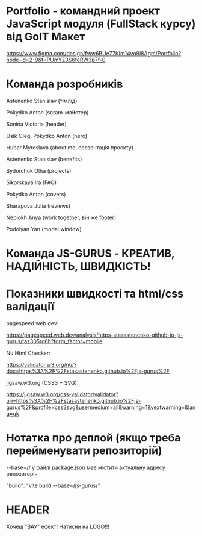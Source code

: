 # Portfolio - командний проект JavaScript модуля (FullStack курсу) від GoIT Макет

https://www.figma.com/design/fww6BUe77KIm14vo9i8Agm/Portfolio?node-id=2-9&t=PUmYZ3S6feRW3p7f-0

# Команда розробників

Astenenko Stanislav (тімлід)

Pokydko Anton (scram-майстер)

Sonina Victoria (header)

Usik Oleg, Pokydko Anton (hero)

Hubar Myroslava (about me, презентація проєкту)

Astenenko Stanislav (benefits)

Sydorchuk Olha (projects)

Sikorskaya Ira (FAQ)

Pokydko Anton (covers)

Sharapova Julia (reviews)

Neplokh Anya (work together, він же footer)

Podolyan Yan (modal window)

# Команда JS-GURUS - КРЕАТИВ, НАДІЙНІСТЬ, ШВИДКІСТЬ!

# Показники швидкості та html/css валідації

pagespeed.web.dev:

https://pagespeed.web.dev/analysis/https-stasastenenko-github-io-js-gurus/taz305rc6h?form_factor=mobile

Nu Html Checker:

https://validator.w3.org/nu/?doc=https%3A%2F%2Fstasastenenko.github.io%2Fjs-gurus%2F

jigsaw.w3.org (CSS3 + SVG):

https://jigsaw.w3.org/css-validator/validator?uri=https%3A%2F%2Fstasastenenko.github.io%2Fjs-gurus%2F&profile=css3svg&usermedium=all&warning=1&vextwarning=&lang=uk

# Нотатка про деплой (якщо треба перейменувати репозиторій)

--base=/<REPO>/ у файлі package.json має містити актуальну адресу репозиторія

"build": "vite build --base=/js-gurus/"

# HEADER

Хочеш "ВАУ" ефект! Натисни на LOGO!!!
